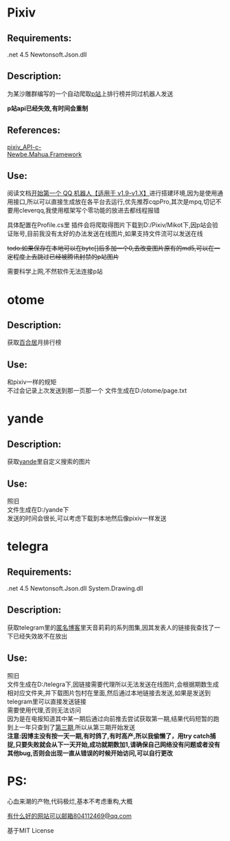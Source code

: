 # Pixiv

## Requirements:    
  .net 4.5 
  Newtonsoft.Json.dll
## Description:
为某沙雕群编写的一个自动爬取[p站](https://www.pixiv.net/)上排行榜并同过机器人发送

**p站api已经失效,有时间会重制**
## References:

[pixiv_API-c-](https://github.com/xingoxu/pixiv_API-c-)  
[Newbe.Mahua.Framework](https://github.com/Newbe36524/Newbe.Mahua.Framework)

## Use:
阅读文档[开始第一个 QQ 机器人【适用于 v1.9-v1.X】](http://www.newbe.pro/2018/06/10/Newbe.Mahua/Begin-First-Plugin-With-Mahua-In-v1.9/)进行搭建环境,因为是使用通用接口,所以可以直接生成放在各平台去运行,优先推荐cqpPro,其次是mpq,切记不要用cleverqq,我使用框架写个零功能的放进去都线程报错

具体配置在Profile.cs里
插件会将爬取得图片下载到D:/Pixiv/Mikot下,因p站会验证账号,目前我没有太好的办法发送在线图片,如果支持文件流可以发送在线

~~todo:如果保存在本地可以在byte[]后多加一个0,去改变图片原有的md5,可以在一定程度上去跳过已经被腾讯封禁的p站图片~~

需要科学上网,不然软件无法连接p站





# otome

## Description:
获取[百合居](http://otome.me/)月排行榜

## Use:
和pixiv一样的规矩<br>不过会记录上次发送到那一页那一个 文件生成在D:/otome/page.txt


# yande

## Description: 
获取[yande](https://yande.re/post)里自定义搜索的图片

## Use:
照旧<br>文件生成在D:/yande下<br>发送的时间会很长,可以考虑下载到本地然后像pixiv一样发送


# telegra
## Requirements:    
  .net 4.5 
  Newtonsoft.Json.dll
  System.Drawing.dll
 ## Description:
  获取telegram里的[匿名博客](https://telegra.ph)里天音莉莉的系列图集,因其发表人的链接我查找了一下已经失效故不在放出
  ## Use:
   照旧<br>文件生成在D:/telegra下,因链接需要代理所以无法发送在线图片,会根据期数生成相对应文件夹,并下载图片包村在里面,然后通过本地链接去发送,如果是发送到telegram里可以直接发送链接<br>需要使用代理,否则无法访问<br>因为是在电报知道其中某一期后通过向前推去尝试获取第一期,结果代码短暂的跑到上一年只查到了[第三期](https://telegra.ph/%E6%B6%A9%E5%9B%BEtime-No3-08-29),所以从第三期开始发送<br>**注意:因博主没有按一天一期,有时鸽了,有时高产,所以我偷懒了，用try catch捕捉,只要失败就会从下一天开始,成功就期数加1,请确保自己网络没有问题或者没有其他bug,否则会出现一直从错误的时候开始访问,可以自行更改**
   
   
# PS:

  心血来潮的产物,代码极烂,基本不考虑重构,大概
  
  有什么好的网站可以邮箱804112469@qq.com
  
  基于MIT License

